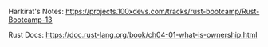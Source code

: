 Harkirat's Notes: https://projects.100xdevs.com/tracks/rust-bootcamp/Rust-Bootcamp-13

Rust Docs: https://doc.rust-lang.org/book/ch04-01-what-is-ownership.html

